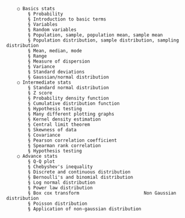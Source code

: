 		○ Basics stats
			§ Probability
			§ Introduction to basic terms 
			§ Variables 
			§ Random variables 
			§ Population, sample, population mean, sample mean
			§ Population distribution, sample distribution, sampling distribution
			§ Mean, median, mode 
			§ Range
			§ Measure of dispersion 
			§ Variance 
			§ Standard deviations 
			§ Gaussian/normal distribution 
		○ Intermediate stats
			§ Standard normal distribution
			§ Z score
			§ Probability density function 
			§ Cumulative distribution function
			§ Hypothesis testing
			§ Many different plotting graphs 
			§ Kernel density estimation
			§ Central limit theorem
			§ Skewness of data
			§ Covariance 
			§ Pearson correlation coefficient 
			§ Spearman rank correlation 
			§ Hypothesis testing 
		○ Advance stats 
			§ Q-Q plot
			§ Chebyshev's inequality
			§ Discrete and continuous distribution
			§ Bernoulli's and binomial distribution
			§ Log normal distribution
			§ Power law distribution
			§ Box cox transform                        Non Gaussian distribution
			§ Poisson distribution
			§ Application of non-gaussian distribution

